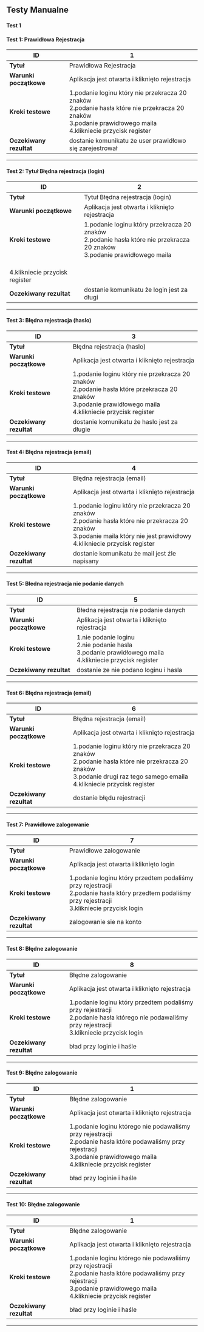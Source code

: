 ## Testy Manualne
#### Test 1 

#### Test 1: Prawidłowa Rejestracja

| **ID**                  | **1**                                                                                                        |
| ----------------------- | ------------------------------------------------------------------------------------------------------------ |
| **Tytuł**               | Prawidłowa Rejestracja                                                                                |
| **Warunki początkowe**  | Aplikacja jest otwarta i kliknięto rejestracja                                                                                      |
| **Kroki testowe**       | 1.podanie loginu który nie przekracza 20 znaków  <br> 2.podanie hasła które nie przekracza 20 znaków  <br> 3.podanie prawidłowego maila  <br> 4.klikniecie przycisk register |
| **Oczekiwany rezultat** | dostanie komunikatu że user prawidłowo się zarejestrował                                                 |

---

#### Test 2: Tytuł Błędna rejestracja (login)

| **ID**                  | **2**                                                                                                        |
| ----------------------- | ------------------------------------------------------------------------------------------------------------ |
| **Tytuł**               | Tytuł Błędna rejestracja (login)                                                                              |
| **Warunki początkowe**  | Aplikacja jest otwarta i kliknięto rejestracja                                                                                      |
| **Kroki testowe**       | 1.podanie loginu który przekracza 20 znaków <br> 2.podanie hasła które nie przekracza 20 znaków <br> 3.podanie prawidłowego maila 
<br> 4.klikniecie przycisk register |
| **Oczekiwany rezultat** | dostanie komunikatu że login jest za długi                                              |

---

#### Test 3: Błędna rejestracja (haslo)

| **ID**                  | **3**                                                                                                        |
| ----------------------- | ------------------------------------------------------------------------------------------------------------ |
| **Tytuł**               | Błędna rejestracja (haslo)                                                                              |
| **Warunki początkowe**  | Aplikacja jest otwarta i kliknięto rejestracja                                                                                      |
| **Kroki testowe**       |1.podanie loginu który nie przekracza 20 znaków <br> 2.podanie hasła które przekracza 20 znaków <br> 3.podanie prawidłowego maila <br> 4.klikniecie przycisk register |
| **Oczekiwany rezultat** | dostanie komunikatu że haslo jest za długie                                              |

---

#### Test 4: Błędna rejestracja (email)

| **ID**                  | **4**                                                                                                        |
| ----------------------- | ------------------------------------------------------------------------------------------------------------ |
| **Tytuł**               | Błędna rejestracja (email)                                                                               |
| **Warunki początkowe**  | Aplikacja jest otwarta i kliknięto rejestracja                                                                                      |
| **Kroki testowe**       | 1.podanie loginu który nie przekracza 20 znaków <br> 2.podanie hasła które nie przekracza 20 znaków <br> 3.podanie maila który nie jest prawidłowy <br> 4.klikniecie przycisk register |
| **Oczekiwany rezultat** | dostanie komunikatu że mail jest źle napisany                                            |

---

#### Test 5: Błedna rejestracja nie podanie danych

| **ID**                  | **5**                                                                                                        |
| ----------------------- | ------------------------------------------------------------------------------------------------------------ |
| **Tytuł**               | Błedna rejestracja nie podanie danych                                                                              |
| **Warunki początkowe**  | Aplikacja jest otwarta i kliknięto rejestracja                                                                                      |
| **Kroki testowe**       | 1.nie podanie loginu  <br> 2.nie podanie hasla  <br> 3.podanie prawidłowego maila <br> 4.klikniecie przycisk register |
| **Oczekiwany rezultat** | dostanie ze nie podano loginu i hasla                                              |

---

#### Test 6: Błędna rejestracja (email)

| **ID**                  | **6**                                                                                                        |
| ----------------------- | ------------------------------------------------------------------------------------------------------------ |
| **Tytuł**               | Błędna rejestracja (email)                                                                              |
| **Warunki początkowe**  | Aplikacja jest otwarta i kliknięto rejestracja                                                                                      |
| **Kroki testowe**       | 1.podanie loginu który nie przekracza 20 znaków <br> 2.podanie hasła które nie przekracza 20 znaków <br> 3.podanie drugi raz tego samego emaila <br> 4.klikniecie przycisk register |
| **Oczekiwany rezultat** | dostanie błędu rejestracji                                           |

---

#### Test 7: Prawidłowe zalogowanie

| **ID**                  | **7**                                                                                                        |
| ----------------------- | ------------------------------------------------------------------------------------------------------------ |
| **Tytuł**               | Prawidłowe zalogowanie                                                                               |
| **Warunki początkowe**  | Aplikacja jest otwarta i kliknięto login                                                                                      |
| **Kroki testowe**       | 1.podanie loginu który przedtem podaliśmy przy rejestracji <br> 2.podanie hasła który przedtem podaliśmy przy rejestracji <br> 3.klikniecie przycisk login |
| **Oczekiwany rezultat** | zalogowanie sie na konto                                       |

---

#### Test 8: Błędne zalogowanie 

| **ID**                  | **8**                                                                                                        |
| ----------------------- | ------------------------------------------------------------------------------------------------------------ |
| **Tytuł**               | Błędne zalogowanie                                                                               |
| **Warunki początkowe**  | Aplikacja jest otwarta i kliknięto rejestracja                                                                                      |
| **Kroki testowe**       | 1.podanie loginu który przedtem podaliśmy przy rejestracji <br> 2.podanie hasła którego nie podawaliśmy przy rejestracji <br> 3.klikniecie przycisk login |
| **Oczekiwany rezultat** | bład przy loginie i haśle                                            |

---

#### Test 9: Błędne zalogowanie 

| **ID**                  | **1**                                                                                                        |
| ----------------------- | ------------------------------------------------------------------------------------------------------------ |
| **Tytuł**               | Błędne zalogowanie                                                                               |
| **Warunki początkowe**  | Aplikacja jest otwarta i kliknięto rejestracja                                                                                      |
| **Kroki testowe**       | 1.podanie loginu którego nie podawaliśmy przy rejestracji <br> 2.podanie hasła które podawaliśmy przy rejestracji  <br> 3.podanie prawidłowego maila <br> 4.klikniecie przycisk register |
| **Oczekiwany rezultat** | bład przy loginie i haśle                                             |

---

#### Test 10:  Błędne zalogowanie 

| **ID**                  | **1**                                                                                                        |
| ----------------------- | ------------------------------------------------------------------------------------------------------------ |
| **Tytuł**               | Błędne zalogowanie                                                                                 |
| **Warunki początkowe**  | Aplikacja jest otwarta i kliknięto rejestracja                                                                                      |
| **Kroki testowe**       | 1.podanie loginu którego nie podawaliśmy przy rejestracji <br> 2.podanie hasła które podawaliśmy przy rejestracji <br> 3.podanie prawidłowego maila <br> 4.klikniecie przycisk register |
| **Oczekiwany rezultat** | bład przy loginie i haśle                                              |

---
